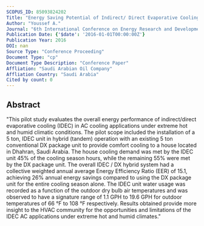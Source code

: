 ```yaml
---
SCOPUS_ID: 85093824202
Title: "Energy Saving Potential of Indirect/ Direct Evaporative Cooling (IDEC) in AC applications under extreme hot and humid conditions in Saudi Arabia"
Author: "Youssef A."
Journal: "6th International Conference on Energy Research and Development, ICERD 2016"
Publication Date: {'$date': '2016-01-01T00:00:00Z'}
Publication Year: 2016
DOI: nan
Source Type: "Conference Proceeding"
Document Type: "cp"
Document Type Description: "Conference Paper"
Affliation: "Saudi Arabian Oil Company"
Affliation Country: "Saudi Arabia"
Cited by count: 0
---
```


## Abstract
"This pilot study evaluates the overall energy performance of indirect/direct evaporative cooling (IDEC) in AC cooling applications under extreme hot and humid climatic conditions. The pilot scope included the installation of a 5 ton, IDEC unit in hybrid (tandem) operation with an existing 5 ton conventional DX package unit to provide comfort cooling to a house located in Dhahran, Saudi Arabia. The house cooling demand was met by the IDEC unit 45% of the cooling season hours, while the remaining 55% were met by the DX package unit. The overall IDEC / DX hybrid system had a collective weighted annual average Energy Efficiency Ratio (EER) of 15.1, achieving 26% annual energy savings compared to using the DX package unit for the entire cooling season alone. The IDEC unit water usage was recorded as a function of the outdoor dry bulb air temperatures and was observed to have a signature range of 1.1 GPH to 19.6 GPH for outdoor temperatures of 66 °F to 108 °F respectively. Results obtained provide more insight to the HVAC community for the opportunities and limitations of the IDEC AC applications under extreme hot and humid climates."
